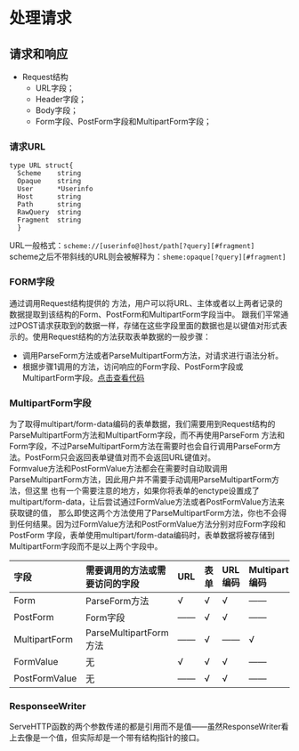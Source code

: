 # 处理请求
## 请求和响应
* Request结构
  * URL字段；
  * Header字段；
  * Body字段；
  * Form字段、PostForm字段和MultipartForm字段；
### 请求URL
```
type URL struct{
  Scheme    string
  Opaque    string
  User      *Userinfo
  Host      string
  Path      string
  RawQuery  string
  Fragment  string
  }
```
URL一般格式：`scheme://[userinfo@]host/path[?query][#fragment]`  
scheme之后不带斜线的URL则会被解释为：`sheme:opaque[?query][#fragment]`  
### FORM字段
通过调用Request结构提供的 方法，用户可以将URL、主体或者以上两者记录的数据提取到该结构的Form、PostForm和MultipartForm字段当中。
跟我们平常通过POST请求获取到的数据一样，存储在这些字段里面的数据也是以键值对形式表示的。使用Request结构的方法获取表单数据的一般步骤：
- 调用ParseForm方法或者ParseMultipartForm方法，对请求进行语法分析。  
- 根据步骤1调用的方法，访问响应的Form字段、PostForm字段或MultipartForm字段。[点击查看代码](Form.go)
### MultipartForm字段
为了取得multipart/form-data编码的表单数据，我们需要用到Request结构的ParseMultipartForm方法和MultipartForm字段，而不再使用ParseForm
方法和Form字段，不过ParseMultipartForm方法在需要时也会自行调用ParseForm方法。PostForm只会返回表单键值对而不会返回URL键值对。  
Formvalue方法和PostFormValue方法都会在需要时自动取调用ParseMultipartForm方法，因此用户并不需要手动调用ParseMultipartForm方法，但这里
也有一个需要注意的地方，如果你将表单的enctype设置成了multipart/form-data，让后尝试通过FormValue方法或者PostFormValue方法来获取键的值，
那么即使这两个方法使用了ParseMultipartForm方法，你也不会得到任何结果。因为过FormValue方法和PostFormValue方法分别对应Form字段和PostForm
字段，表单使用multipart/form-data编码时，表单数据将被存储到MultipartForm字段而不是以上两个字段中。  

|字段|需要调用的方法或需要访问的字段|URL|表单|URL编码|Multipart编码|
| :--- | :--- | :--- | :--- | :--- | :--- |
|Form|ParseForm方法|√|√|√|——|
|PostForm|Form字段|——|√|√|——|
|MultipartForm|ParseMultipartForm方法|——|√|——|√|
|FormValue|无|√|√|√|——|
|PostFormValue|无|——|√|√|——|

### ResponseeWriter
ServeHTTP函数的两个参数传递的都是引用而不是值——虽然ResponseWriter看上去像是一个值，但实际却是一个带有结构指针的接口。
